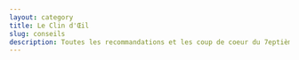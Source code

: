 ```yaml
---
layout: category
title: Le Clin d'Œil
slug: conseils
description: Toutes les recommandations et les coup de coeur du 7eptième Œil
---
```


